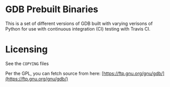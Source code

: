 # GDB Prebuilt Binaries

This is a set of different versions of GDB built with varying verisons of Python for use with continuous integration (CI) testing with Travis CI.

# Licensing

See the `COPYING` files

Per the GPL, you can fetch source from here: [https://ftp.gnu.org/gnu/gdb/](https://ftp.gnu.org/gnu/gdb/)

